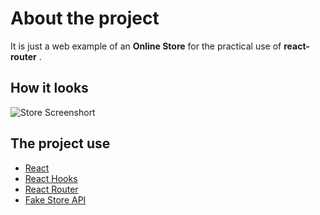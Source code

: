 # About the project

It is just a web example of an **Online Store** for the practical use of **react-router** .

## How it looks
![Store Screenshort](screenshot.jpg)

## The project use

<ul>
    <li>
        <a href="https://react.dev/">React</a>
    </li>
    <li>
        <a href="https://legacy.reactjs.org/docs/hooks-intro.html">React Hooks</a>
    </li>
    <li>
        <a href="https://v5.reactrouter.com/">React Router</a>
    </li>
    <li>
        <a href="https://fakestoreapi.com/">Fake Store API</a> 
    </li>
</ul>

